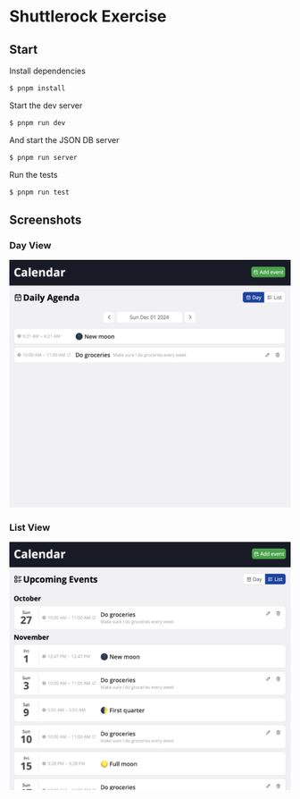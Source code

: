 # Shuttlerock Exercise

## Start

Install dependencies

``` sh
$ pnpm install
```

Start the dev server

``` sh
$ pnpm run dev
```

And start the JSON DB server

``` sh
$ pnpm run server
```

Run the tests

``` sh
$ pnpm run test
```

## Screenshots

### Day View

![Day view](./screenshots/day-view.png)

### List View

![List view](./screenshots/list-view.png)

